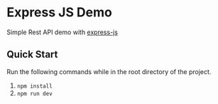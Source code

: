 # Express JS Demo

Simple Rest API demo with <a href="https://expressjs.com/">express-js</a> 

## Quick Start
Run the following commands while in the root directory of the project.

1. `npm install`
2. `npm run dev`
